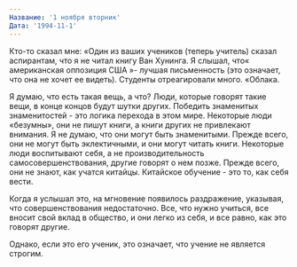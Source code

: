 ```yaml
---
Название: '1 ноября вторник'
Дата: '1994-11-1'
---
```


Кто-то сказал мне: «Один из ваших учеников (теперь учитель) сказал аспирантам, что я не читал книгу Ван Хунинга. Я слышал, что« американская оппозиция США »- лучшая письменность (это означает, что она не хочет ее видеть). Студенты отреагировали много. «Облака.

Я думаю, что есть такая вещь, а что? Люди, которые говорят такие вещи, в конце концов будут шутки других. Победить знаменитых знаменитостей - это логика перехода в этом мире. Некоторые люди «безумны», они не пишут книги, а книги других не привлекают внимания. Я не думаю, что они могут быть знаменитыми. Прежде всего, они не могут быть эклектичными, и они могут читать книги. Некоторые люди воспитывают себя, а не производительность самосовершенствования, другие говорят о нем позже. Прежде всего, они не знают, как учатся китайцы. Китайское обучение - это то, как себя вести.

Когда я услышал это, на мгновение появилось раздражение, указывая, что совершенствования недостаточно. Все, что нужно учиться, все вносит свой вклад в общество, и они легко из себя, и все равно, как это говорят другие.

Однако, если это его ученик, это означает, что учение не является строгим.

